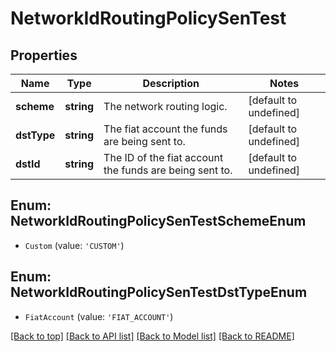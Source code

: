 # NetworkIdRoutingPolicySenTest

## Properties

|Name | Type | Description | Notes|
|------------ | ------------- | ------------- | -------------|
|**scheme** | **string** | The network routing logic. | [default to undefined]|
|**dstType** | **string** | The fiat account the funds are being sent to. | [default to undefined]|
|**dstId** | **string** | The ID of the fiat account the funds are being sent to. | [default to undefined]|


## Enum: NetworkIdRoutingPolicySenTestSchemeEnum


* `Custom` (value: `'CUSTOM'`)



## Enum: NetworkIdRoutingPolicySenTestDstTypeEnum


* `FiatAccount` (value: `'FIAT_ACCOUNT'`)





[[Back to top]](#) [[Back to API list]](../../README.md#documentation-for-api-endpoints) [[Back to Model list]](../../README.md#documentation-for-models) [[Back to README]](../../README.md)
